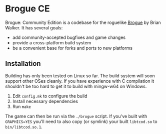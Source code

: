 Brogue CE
=========

Brogue: Community Edition is a codebase for the roguelike
[Brogue](https://sites.google.com/site/broguegame/) by Brian Walker. It has
several goals:

- add community-accepted bugfixes and game changes
- provide a cross-platform build system
- be a convenient base for forks and ports to new platforms

## Installation

Building has only been tested on Linux so far. The build system will soon
support other OSes cleanly. If you have experience with C compilation it
shouldn't be too hard to get it to build with mingw-w64 on Windows.

1. Edit `config.mk` to configure the build
1. Install necessary dependencies
1. Run `make`

The game can then be run via the `./brogue` script. If you've built with
`GRAPHICS=YES` you'll need to also copy (or symlink) your built `libtcod.so`
to `bin/libtcod.so.1`.

